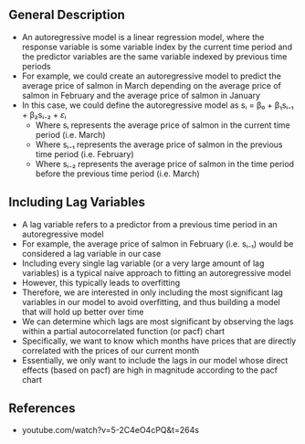 ## General Description
- An autoregressive model is a linear regression model, where the response variable is some variable index by the current time period and the predictor variables are the same variable indexed by previous time periods
- For example, we could create an autoregressive model to predict the average price of salmon in March depending on the average price of salmon in February and the average price of salmon in January
- In this case, we could define the autoregressive model as sᵢ =  β₀ + β₁sᵢ₋₁ + β₂sᵢ₋₂ + 𝜀ᵢ
	- Where sᵢ represents the average price of salmon in the current time period (i.e. March)
	- Where sᵢ₋₁ represents the average price of salmon in the previous time period (i.e. February)
	- Where sᵢ₋₂ represents the average price of salmon in the time period before the previous time period (i.e. March)

## Including Lag Variables
- A lag variable refers to a predictor from a previous time period in an autoregressive model
- For example, the average price of salmon in February (i.e. sᵢ₋₁) would be considered a lag variable in our case
- Including every single lag variable (or a very large amount of lag variables) is a typical naive approach to fitting an autoregressive model
- However, this typically leads to overfitting
- Therefore, we are interested in only including the most significant lag variables in our model to avoid overfitting, and thus building a model that will hold up better over time
- We can determine which lags are most significant by observing the lags within a partial autocorrelated function (or pacf) chart
- Specifically, we want to know which months have prices that are directly correlated with the prices of our current month
- Essentially, we only want to include the lags in our model whose direct effects (based on pacf) are high in magnitude according to the pacf chart

## References
- youtube.com/watch?v=5-2C4eO4cPQ&t=264s
